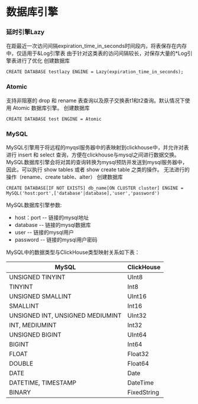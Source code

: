 # 数据库引擎

### 延时引擎Lazy

在距最近一次访问间隔expiration_time_in_seconds时间段内，将表保存在内存中，仅适用于&Log引擎表
由于针对这类表的访问间隔较长，对保存大量的*Log引擎表进行了优化
创建数据库

```
CREATE DATABASE testlazy ENGINE = Lazy(expiration_time_in_seconds);
```

### Atomic

支持非阻塞的 drop 和 rename 表查询以及原子交换表t1和t2查询。默认情况下使用 Atomic 数据库引擎。
创建数据库

```
CREATE DATABASE test ENGINE = Atomic
```

### MySQL

MySQL引擎用于将远程的myqsl服务器中的表映射到clickhouse中，并允许对表进行 insert 和 select 查询，方便在clickhouse与mysql之间进行数据交换。
MySQL数据库引擎会将对其的查询转换为mysql预防并发送到mysql服务器中，因此，可以执行 show tables 或者 show create table 之类的操作。
无法进行的操作（rename、create table、alter）
创建数据库

```
CREATE DATABASE[IF NOT EXISTS] db_name[ON CLUSTER cluster] ENGINE = MySQL('host:port',['database'|database],'user','password')
```

MySQL数据库引擎参数:

* host：port  --  链接的mysql地址
* database  --  链接的mysql数据库
* user  --  链接的mysql用户
* password  --  链接的mysql用户密码

MySQL中的数据类型与ClickHouse类型映射关系如下表：

| MySQL                            | ClickHouse  |
| -------------------------------- | ----------- |
| UNSIGNED TINYINT                 | UInt8       |
| TINYINT                          | Int8        |
| UNSIGNED SMALLINT                | UInt16      |
| SMALLINT                         | Int16       |
| UNSIGNED INT, UNSIGNED MEDIUMINT | UInt32      |
| INT, MEDIUMINT                   | Int32       |
| UNSIGNED BIGINT                  | UInt64      |
| BIGINT                           | Int64       |
| FLOAT                            | Float32     |
| DOUBLE                           | Float64     |
| DATE                             | Date        |
| DATETIME, TIMESTAMP              | DateTime    |
| BINARY                           | FixedString |

